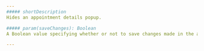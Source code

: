 ```yaml
---
##### shortDescription
Hides an appointment details popup.

##### param(saveChanges): Boolean
A Boolean value specifying whether or not to save changes made in the appointment detail popup.

---
```

